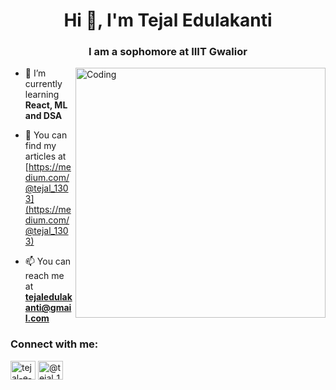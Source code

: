 

<h1 align="center">Hi 👋, I'm Tejal Edulakanti</h1>
<h3 align="center">I am a sophomore at IIIT Gwalior</h3>

<img align="right" alt="Coding" width="400" src="https://cdn.dribbble.com/users/2646423/screenshots/5507196/computer.gif">

- 🌱 I’m currently learning **React, ML and DSA**

- 📝 You can find my articles at [https://medium.com/@tejal_1303](https://medium.com/@tejal_1303)

- 📫 You can reach me at **tejaledulakanti@gmail.com**


<h3 align="left">Connect with me:</h3>
<p align="left">
<a href="https://linkedin.com/in/tejal-e-681a56209" target="blank"><img align="center" src="https://raw.githubusercontent.com/rahuldkjain/github-profile-readme-generator/master/src/images/icons/Social/linked-in-alt.svg" alt="tejal-e-681a56209" height="30" width="40" /></a>
<a href="https://medium.com/@tejal_1303" target="blank"><img align="center" src="https://raw.githubusercontent.com/rahuldkjain/github-profile-readme-generator/master/src/images/icons/Social/medium.svg" alt="@tejal_1303" height="30" width="40" /></a>
</p>
